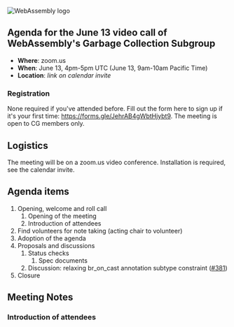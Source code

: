 ![WebAssembly logo](/images/WebAssembly.png)

## Agenda for the June 13 video call of WebAssembly's Garbage Collection Subgroup

- **Where**: zoom.us
- **When**: June 13, 4pm-5pm UTC (June 13, 9am-10am Pacific Time)
- **Location**: *link on calendar invite*

### Registration

None required if you've attended before. Fill out the form here to sign up if
it's your first time: https://forms.gle/JehrAB4gWbtHjybt9. The meeting is open
to CG members only.

## Logistics

The meeting will be on a zoom.us video conference.
Installation is required, see the calendar invite.

## Agenda items

1. Opening, welcome and roll call
    1. Opening of the meeting
    1. Introduction of attendees
1. Find volunteers for note taking (acting chair to volunteer)
1. Adoption of the agenda
1. Proposals and discussions
    1. Status checks
        1. Spec documents
    1. Discussion: relaxing br_on_cast annotation subtype constraint ([#381](https://github.com/WebAssembly/gc/issues/381))
1. Closure

## Meeting Notes

### Introduction of attendees

